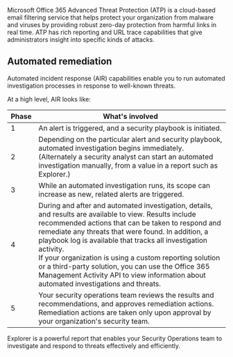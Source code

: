 Microsoft Office 365 Advanced Threat Protection (ATP) is a cloud-based email filtering service that helps protect your organization from malware and viruses by providing robust zero-day protection from harmful links in real time. ATP has rich reporting and URL trace capabilities that give administrators insight into specific kinds of attacks.

## Automated remediation
Automated incident response (AIR) capabilities enable you to run automated investigation processes in response to well-known threats.

At a high level, AIR looks like:

|Phase|What's involved
|-|-|
|1|An alert is triggered, and a security playbook is initiated.|
|2|Depending on the particular alert and security playbook, automated investigation begins immediately. (Alternately a security analyst can start an automated investigation manually, from a value in a report such as Explorer.)|
|3|While an automated investigation runs, its scope can increase as new, related alerts are triggered.|
|4|During and after and automated investigation, details, and results are available to view. Results include recommended actions that can be taken to respond and remediate any threats that were found. In addition, a playbook log is available that tracks all investigation activity.<br>If your organization is using a custom reporting solution or a third-party solution, you can use the Office 365 Management Activity API to view information about automated investigations and threats.|
|5|Your security operations team reviews the results and recommendations, and approves remediation actions. Remediation actions are taken only upon approval by your organization's security team.|

Explorer is a powerful report that enables your Security Operations team to investigate and respond to threats effectively and efficiently. 